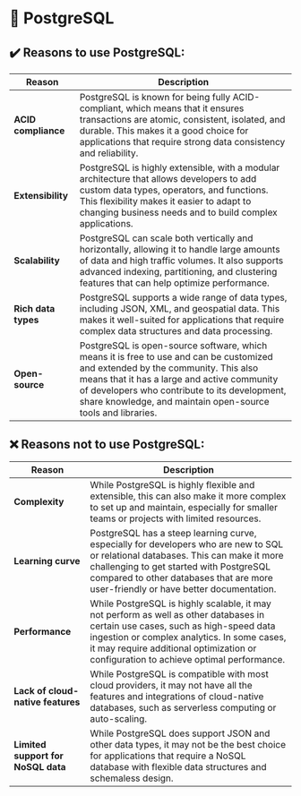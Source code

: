 # 🐘 PostgreSQL

## ✔️ Reasons to use PostgreSQL:

| Reason      | Description |
| ----------- | ----------- |
|**ACID compliance**|PostgreSQL is known for being fully ACID-compliant, which means that it ensures transactions are atomic, consistent, isolated, and durable. This makes it a good choice for applications that require strong data consistency and reliability.|
|**Extensibility**|PostgreSQL is highly extensible, with a modular architecture that allows developers to add custom data types, operators, and functions. This flexibility makes it easier to adapt to changing business needs and to build complex applications.|
|**Scalability**|PostgreSQL can scale both vertically and horizontally, allowing it to handle large amounts of data and high traffic volumes. It also supports advanced indexing, partitioning, and clustering features that can help optimize performance.|
|**Rich data types**|PostgreSQL supports a wide range of data types, including JSON, XML, and geospatial data. This makes it well-suited for applications that require complex data structures and data processing.|
|**Open-source**|PostgreSQL is open-source software, which means it is free to use and can be customized and extended by the community. This also means that it has a large and active community of developers who contribute to its development, share knowledge, and maintain open-source tools and libraries.| 

## ❌ Reasons not to use PostgreSQL:

| Reason      | Description |
| ----------- | ----------- |
|**Complexity**|While PostgreSQL is highly flexible and extensible, this can also make it more complex to set up and maintain, especially for smaller teams or projects with limited resources.|
|**Learning curve**|PostgreSQL has a steep learning curve, especially for developers who are new to SQL or relational databases. This can make it more challenging to get started with PostgreSQL compared to other databases that are more user-friendly or have better documentation.|
|**Performance**|While PostgreSQL is highly scalable, it may not perform as well as other databases in certain use cases, such as high-speed data ingestion or complex analytics. In some cases, it may require additional optimization or configuration to achieve optimal performance.|
|**Lack of cloud-native features**|While PostgreSQL is compatible with most cloud providers, it may not have all the features and integrations of cloud-native databases, such as serverless computing or auto-scaling.|
|**Limited support for NoSQL data**|While PostgreSQL does support JSON and other data types, it may not be the best choice for applications that require a NoSQL database with flexible data structures and schemaless design.|
